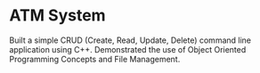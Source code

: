 # ATM System
Built a simple CRUD (Create, Read, Update, Delete) command line application using C++. Demonstrated the use of Object Oriented Programming Concepts and File Management.
